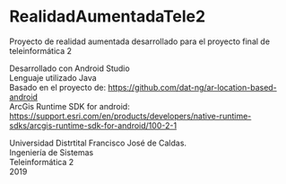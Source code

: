 # RealidadAumentadaTele2
Proyecto de realidad aumentada desarrollado para el proyecto final de teleinformática 2 <br />

Desarrollado con Android Studio <br />
Lenguaje utilizado Java <br />
Basado en el proyecto de: https://github.com/dat-ng/ar-location-based-android <br />
ArcGis Runtime SDK for android: https://support.esri.com/en/products/developers/native-runtime-sdks/arcgis-runtime-sdk-for-android/100-2-1 <br />


Universidad Distrtital Francisco José de Caldas. <br />
Ingeniería de Sistemas <br />
Teleinformática 2 <br />
2019

